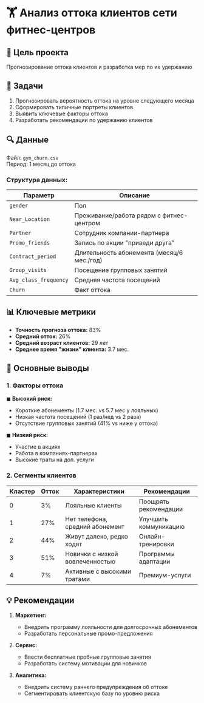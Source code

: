 # 🏋️ Анализ оттока клиентов сети фитнес-центров

## 📌 Цель проекта
Прогнозирование оттока клиентов и разработка мер по их удержанию

## 🎯 Задачи
1. Прогнозировать вероятность оттока на уровне следующего месяца
2. Сформировать типичные портреты клиентов
3. Выявить ключевые факторы оттока
4. Разработать рекомендации по удержанию клиентов

## 🔍 Данные
Файл: `gym_churn.csv`  
Период: 1 месяц до оттока  

### Структура данных:
| Параметр | Описание |
|----------|----------|
| `gender` | Пол |
| `Near_Location` | Проживание/работа рядом с фитнес-центром |
| `Partner` | Сотрудник компании-партнера |
| `Promo_friends` | Запись по акции "приведи друга" |
| `Contract_period` | Длительность абонемента (месяц/6 мес./год) |
| `Group_visits` | Посещение групповых занятий |
| `Avg_class_frequency` | Средняя частота посещений |
| `Churn` | Факт оттока |

## 📊 Ключевые метрики
- **Точность прогноза оттока:** 83%
- **Средний отток:** 26%
- **Средний возраст клиентов:** 29 лет
- **Среднее время "жизни" клиента:** 3.7 мес.

## 🔎 Основные выводы

### 1. Факторы оттока
◼ **Высокий риск:**
- Короткие абонементы (1.7 мес. vs 5.7 мес у лояльных)
- Низкая частота посещений (1 раз/нед vs 2 раза)
- Отсутствие групповых занятий (41% vs ниже у оттока)

◼ **Низкий риск:**
- Участие в акциях
- Работа в компаниях-партнерах
- Высокие траты на доп. услуги

### 2. Сегменты клиентов
| Кластер | Отток | Характеристики | Рекомендации |
|---------|-------|----------------|--------------|
| 0 | 3% | Лояльные клиенты | Поощрять рекомендации |
| 1 | 27% | Нет телефона, средний абонемент | Улучшить коммуникацию |
| 2 | 44% | Живут далеко, редко ходят | Онлайн-тренировки |
| 3 | 51% | Новички с низкой вовлеченностью | Программы адаптации |
| 4 | 7% | Активные с высокими тратами | Премиум-услуги |

## 💡 Рекомендации
1. **Маркетинг:**
   - Внедрить программу лояльности для долгосрочных абонементов
   - Разработать персональные промо-предложения

2. **Сервис:**
   - Ввести бесплатные пробные групповые занятия
   - Разработать систему мотивации для новичков

3. **Аналитика:**
   - Внедрить систему раннего предупреждения об оттоке
   - Сегментировать клиентскую базу по уровню риска
